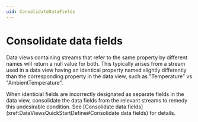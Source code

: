 ```yaml
---
uid: ConsolidateDataFields
---
```


# Consolidate data fields
Data views containing streams that refer to the same property by different names will return a null value for both. This typically arises from a stream used in a data view having an identical property named slightly differently than the corresponding property in the data view, such as "Temperature" vs "AmbientTemperature".

When identicial fields are incorrectly designated as separate fields in the data view, consolidate the data fields from the relevant streams to remedy this undesirable condition. See [Consolidate data fields](xref:DataViewsQuickStartDefine#Consolidate data fields) for details.


